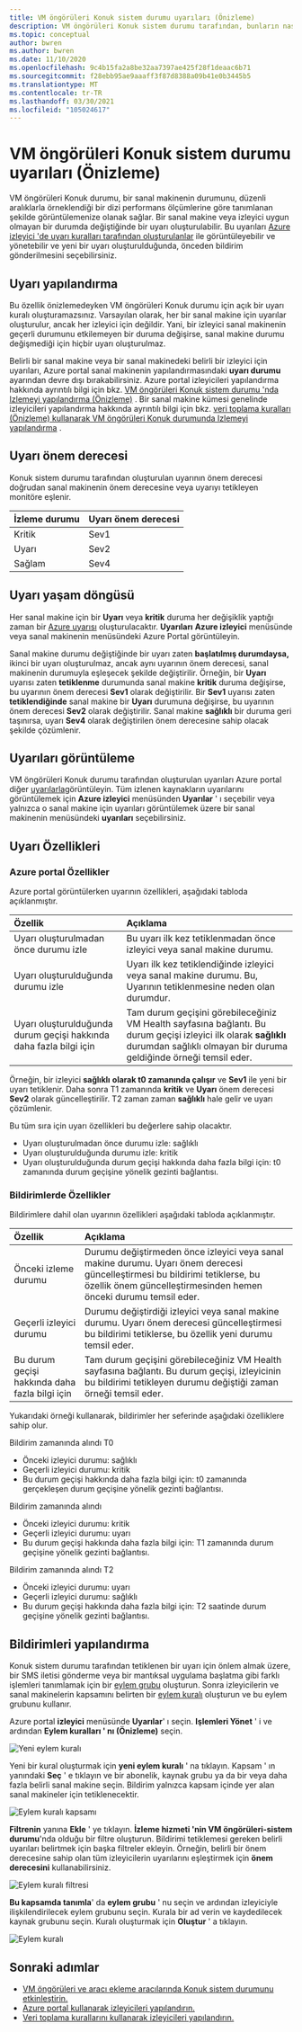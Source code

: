 ```yaml
---
title: VM öngörüleri Konuk sistem durumu uyarıları (Önizleme)
description: VM öngörüleri Konuk sistem durumu tarafından, bunların nasıl etkinleştirileceği ve bildirimlerin nasıl yapılandırılacağı dahil olmak üzere oluşturulan uyarıları açıklar.
ms.topic: conceptual
author: bwren
ms.author: bwren
ms.date: 11/10/2020
ms.openlocfilehash: 9c4b15fa2a8be32aa7397ae425f28f1deaac6b71
ms.sourcegitcommit: f28ebb95ae9aaaff3f87d8388a09b41e0b3445b5
ms.translationtype: MT
ms.contentlocale: tr-TR
ms.lasthandoff: 03/30/2021
ms.locfileid: "105024617"
---
```

# <a name="vm-insights-guest-health-alerts-preview"></a>VM öngörüleri Konuk sistem durumu uyarıları (Önizleme)
VM öngörüleri Konuk durumu, bir sanal makinenin durumunu, düzenli aralıklarla örneklendiği bir dizi performans ölçümlerine göre tanımlanan şekilde görüntülemenize olanak sağlar. Bir sanal makine veya izleyici uygun olmayan bir durumda değiştiğinde bir uyarı oluşturulabilir. Bu uyarıları [Azure izleyici 'de uyarı kuralları tarafından oluşturulanlar](../alerts/alerts-overview.md) ile görüntüleyebilir ve yönetebilir ve yeni bir uyarı oluşturulduğunda, önceden bildirim gönderilmesini seçebilirsiniz.

## <a name="configure-alerts"></a>Uyarı yapılandırma
Bu özellik önizlemedeyken VM öngörüleri Konuk durumu için açık bir uyarı kuralı oluşturamazsınız. Varsayılan olarak, her bir sanal makine için uyarılar oluşturulur, ancak her izleyici için değildir.  Yani, bir izleyici sanal makinenin geçerli durumunu etkilemeyen bir duruma değişirse, sanal makine durumu değişmediği için hiçbir uyarı oluşturulmaz. 

Belirli bir sanal makine veya bir sanal makinedeki belirli bir izleyici için uyarıları, Azure portal sanal makinenin yapılandırmasındaki **uyarı durumu** ayarından devre dışı bırakabilirsiniz. Azure portal izleyicileri yapılandırma hakkında ayrıntılı bilgi için bkz. [VM öngörüleri Konuk sistem durumu 'nda Izlemeyi yapılandırma (Önizleme)](vminsights-health-configure.md) . Bir sanal makine kümesi genelinde izleyicileri yapılandırma hakkında ayrıntılı bilgi için bkz. [veri toplama kuralları (Önizleme) kullanarak VM öngörüleri Konuk durumunda Izlemeyi yapılandırma](vminsights-health-configure-dcr.md) .

## <a name="alert-severity"></a>Uyarı önem derecesi
Konuk sistem durumu tarafından oluşturulan uyarının önem derecesi doğrudan sanal makinenin önem derecesine veya uyarıyı tetikleyen monitöre eşlenir.

| İzleme durumu | Uyarı önem derecesi |
|:---|:---|
| Kritik | Sev1 |
| Uyarı  | Sev2 |
| Sağlam  | Sev4 |

## <a name="alert-lifecycle"></a>Uyarı yaşam döngüsü
Her sanal makine için bir **Uyarı** veya **kritik** duruma her değişiklik yaptığı zaman bir [Azure uyarısı](../alerts/alerts-overview.md) oluşturulacaktır. **Uyarıları** **Azure izleyici** menüsünde veya sanal makinenin menüsündeki Azure Portal görüntüleyin.

Sanal makine durumu değiştiğinde bir uyarı zaten **başlatılmış durumdaysa,** ikinci bir uyarı oluşturulmaz, ancak aynı uyarının önem derecesi, sanal makinenin durumuyla eşleşecek şekilde değiştirilir. Örneğin, bir **Uyarı** uyarısı zaten **tetiklenme** durumunda sanal makine **kritik** duruma değişirse, bu uyarının önem derecesi **Sev1** olarak değiştirilir. Bir **Sev1** uyarısı zaten **tetiklendiğinde** sanal makine bir **Uyarı** durumuna değişirse, bu uyarının önem derecesi **Sev2** olarak değiştirilir. Sanal makine **sağlıklı** bir duruma geri taşınırsa, uyarı **Sev4** olarak değiştirilen önem derecesine sahip olacak şekilde çözümlenir.

## <a name="viewing-alerts"></a>Uyarıları görüntüleme
VM öngörüleri Konuk durumu tarafından oluşturulan uyarıları Azure portal diğer [uyarılarla](../alerts/alerts-overview.md#alerts-experience)görüntüleyin. Tüm izlenen kaynakların uyarılarını görüntülemek için **Azure izleyici** menüsünden **Uyarılar** ' ı seçebilir veya yalnızca o sanal makine için uyarıları görüntülemek üzere bir sanal makinenin menüsündeki **uyarıları** seçebilirsiniz.

## <a name="alert-properties"></a>Uyarı Özellikleri

### <a name="properties-in-the-azure-portal"></a>Azure portal Özellikler
Azure portal görüntülerken uyarının özellikleri, aşağıdaki tabloda açıklanmıştır.

| Özellik | Açıklama |
|:---|:---|
| Uyarı oluşturulmadan önce durumu izle | Bu uyarı ilk kez tetiklenmadan önce izleyici veya sanal makine durumu. |
| Uyarı oluşturulduğunda durumu izle | Uyarı ilk kez tetiklendiğinde izleyici veya sanal makine durumu. Bu, Uyarının tetiklenmesine neden olan durumdur. |
| Uyarı oluşturulduğunda durum geçişi hakkında daha fazla bilgi için | Tam durum geçişini görebileceğiniz VM Health sayfasına bağlantı. Bu durum geçişi izleyici ilk olarak **sağlıklı** durumdan sağlıklı olmayan bir duruma geldiğinde örneği temsil eder. |

Örneğin, bir izleyici **sağlıklı** **olarak t0 zamanında çalışır** ve **Sev1** ile yeni bir uyarı tetiklenir. Daha sonra T1 zamanında **kritik** ve **Uyarı** önem derecesi **Sev2** olarak güncelleştirilir. T2 zaman zaman **sağlıklı** hale gelir ve uyarı çözümlenir.

Bu tüm sıra için uyarı özellikleri bu değerlere sahip olacaktır.

- Uyarı oluşturulmadan önce durumu izle: sağlıklı
- Uyarı oluşturulduğunda durumu izle: kritik
- Uyarı oluşturulduğunda durum geçişi hakkında daha fazla bilgi için: t0 zamanında durum geçişine yönelik gezinti bağlantısı.


### <a name="properties-in-notifications"></a>Bildirimlerde Özellikler
Bildirimlere dahil olan uyarının özellikleri aşağıdaki tabloda açıklanmıştır.

| Özellik | Açıklama |
|:---|:---|
| Önceki izleme durumu | Durumu değiştirmeden önce izleyici veya sanal makine durumu. Uyarı önem derecesi güncelleştirmesi bu bildirimi tetiklerse, bu özellik önem güncelleştirmesinden hemen önceki durumu temsil eder. |
| Geçerli izleyici durumu | Durumu değiştirdiği izleyici veya sanal makine durumu. Uyarı önem derecesi güncelleştirmesi bu bildirimi tetiklerse, bu özellik yeni durumu temsil eder. |
| Bu durum geçişi hakkında daha fazla bilgi için | Tam durum geçişini görebileceğiniz VM Health sayfasına bağlantı. Bu durum geçişi, izleyicinin bu bildirimi tetikleyen durumu değiştiği zaman örneği temsil eder. |

Yukarıdaki örneği kullanarak, bildirimler her seferinde aşağıdaki özelliklere sahip olur.

Bildirim zamanında alındı T0
- Önceki izleyici durumu: sağlıklı
- Geçerli izleyici durumu: kritik
- Bu durum geçişi hakkında daha fazla bilgi için: t0 zamanında gerçekleşen durum geçişine yönelik gezinti bağlantısı.

Bildirim zamanında alındı
- Önceki izleyici durumu: kritik
- Geçerli izleyici durumu: uyarı
- Bu durum geçişi hakkında daha fazla bilgi için: T1 zamanında durum geçişine yönelik gezinti bağlantısı.

Bildirim zamanında alındı T2
- Önceki izleyici durumu: uyarı
- Geçerli izleyici durumu: sağlıklı
- Bu durum geçişi hakkında daha fazla bilgi için: T2 saatinde durum geçişine yönelik gezinti bağlantısı.

## <a name="configure-notifications"></a>Bildirimleri yapılandırma
Konuk sistem durumu tarafından tetiklenen bir uyarı için önlem almak üzere, bir SMS iletisi gönderme veya bir mantıksal uygulama başlatma gibi farklı işlemleri tanımlamak için bir [eylem grubu](../alerts/action-groups.md) oluşturun. Sonra izleyicilerin ve sanal makinelerin kapsamını belirten bir [eylem kuralı](../alerts/alerts-action-rules.md) oluşturun ve bu eylem grubunu kullanır.

Azure portal **izleyici** menüsünde **Uyarılar**' ı seçin.  **Işlemleri Yönet** ' i ve ardından **Eylem kuralları ' nı (Önizleme)** seçin. 

![Yeni eylem kuralı](media/vminsights-health-alerts/action-rule-new.png)

Yeni bir kural oluşturmak için **yeni eylem kuralı** ' na tıklayın. Kapsam ' ın yanındaki **Seç** ' e tıklayın ve bir abonelik, kaynak grubu ya da bir veya daha fazla belirli sanal makine seçin. Bildirim yalnızca kapsam içinde yer alan sanal makineler için tetiklenecektir.

![Eylem kuralı kapsamı](media/vminsights-health-alerts/action-rule-scope.png)

**Filtrenin** yanına **Ekle** ' ye tıklayın. **İzleme hizmeti 'nin VM öngörüleri-sistem durumu**'nda olduğu bir filtre oluşturun. Bildirimi tetiklemesi gereken belirli uyarıları belirtmek için başka filtreler ekleyin. Örneğin, belirli bir önem derecesine sahip olan tüm izleyicilerin uyarılarını eşleştirmek için **önem derecesini** kullanabilirsiniz.

![Eylem kuralı filtresi](media/vminsights-health-alerts/action-rule-filter.png)

**Bu kapsamda tanımla**' da **eylem grubu** ' nu seçin ve ardından izleyiciyle ilişkilendirilecek eylem grubunu seçin. Kurala bir ad verin ve kaydedilecek kaynak grubunu seçin. Kuralı oluşturmak için **Oluştur** ' a tıklayın.

![Eylem kuralı](media/vminsights-health-alerts/action-rule.png)


## <a name="next-steps"></a>Sonraki adımlar

- [VM öngörüleri ve aracı ekleme aracılarında Konuk sistem durumunu etkinleştirin.](vminsights-health-enable.md)
- [Azure portal kullanarak izleyicileri yapılandırın.](vminsights-health-configure.md)
- [Veri toplama kurallarını kullanarak izleyicileri yapılandırın.](vminsights-health-configure-dcr.md)